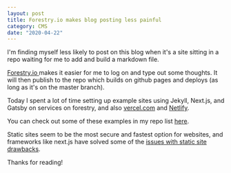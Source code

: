 ```yaml
---
layout: post
title: Forestry.io makes blog posting less painful
category: CMS
date: "2020-04-22"
---
```


I'm finding myself less likely to post on this blog when it's a site sitting in a repo waiting for me to add and build a markdown file.

[Forestry.io ](https://forestry.io "forestry")makes it easier for me to log on and type out some thoughts. It will then publish to the repo which builds on github pages and deploys (as long as it's on the master branch).

Today I spent a lot of time setting up example sites using Jekyll, Next.js, and Gatsby on services on forestry, and also [vercel.com](https://vercel.com "https://vercel.com") and [Netlify](https://www.netlify.com/ "netlify").

You can check out some of these examples in my repo list [here](https://github.com/leabs?tab=repositories "repo list").

Static sites seem to be the most secure and fastest option for websites, and frameworks like next.js have solved some of the [issues with static site drawbacks](https://nextjs.org/blog/next-9-3#next-gen-static-site-generation-ssg-support "blog post on ssg").

Thanks for reading!
